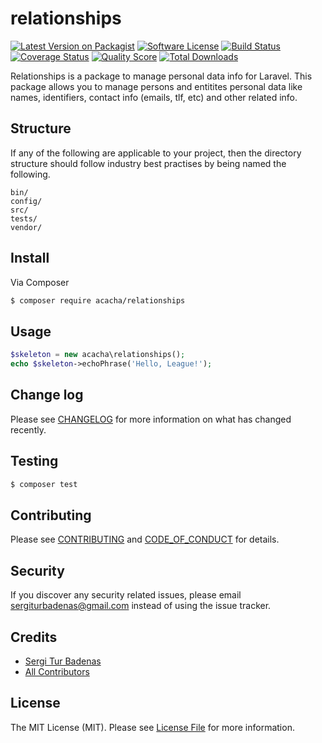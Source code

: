 # relationships

[![Latest Version on Packagist][ico-version]][link-packagist]
[![Software License][ico-license]](LICENSE.md)
[![Build Status][ico-travis]][link-travis]
[![Coverage Status][ico-scrutinizer]][link-scrutinizer]
[![Quality Score][ico-code-quality]][link-code-quality]
[![Total Downloads][ico-downloads]][link-downloads]

Relationships is a package to manage personal data info for Laravel. This package allows you to manage persons and entitites
 personal data like names, identifiers, contact info (emails, tlf, etc) and other related info.

## Structure

If any of the following are applicable to your project, then the directory structure should follow industry best practises by being named the following.

```
bin/        
config/
src/
tests/
vendor/
```


## Install

Via Composer

``` bash
$ composer require acacha/relationships
```




## Usage

``` php
$skeleton = new acacha\relationships();
echo $skeleton->echoPhrase('Hello, League!');
```

## Change log

Please see [CHANGELOG](CHANGELOG.md) for more information on what has changed recently.

## Testing

``` bash
$ composer test
```

## Contributing

Please see [CONTRIBUTING](CONTRIBUTING.md) and [CODE_OF_CONDUCT](CODE_OF_CONDUCT.md) for details.

## Security

If you discover any security related issues, please email sergiturbadenas@gmail.com instead of using the issue tracker.

## Credits

- [Sergi Tur Badenas][link-author]
- [All Contributors][link-contributors]

## License

The MIT License (MIT). Please see [License File](LICENSE.md) for more information.

[ico-version]: https://img.shields.io/packagist/v/acacha/relationships.svg?style=flat-square
[ico-license]: https://img.shields.io/badge/license-MIT-brightgreen.svg?style=flat-square
[ico-travis]: https://img.shields.io/travis/acacha/relationships/master.svg?style=flat-square
[ico-scrutinizer]: https://img.shields.io/scrutinizer/coverage/g/acacha/relationships.svg?style=flat-square
[ico-code-quality]: https://img.shields.io/scrutinizer/g/acacha/relationships.svg?style=flat-square
[ico-downloads]: https://img.shields.io/packagist/dt/acacha/relationships.svg?style=flat-square

[link-packagist]: https://packagist.org/packages/acacha/relationships
[link-travis]: https://travis-ci.org/acacha/relationships
[link-scrutinizer]: https://scrutinizer-ci.com/g/acacha/relationships/code-structure
[link-code-quality]: https://scrutinizer-ci.com/g/acacha/relationships
[link-downloads]: https://packagist.org/packages/acacha/relationships
[link-author]: https://github.com/acacha
[link-contributors]: ../../contributors
